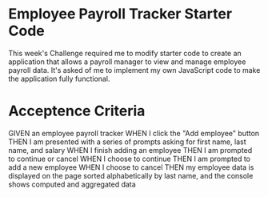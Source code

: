 # Employee Payroll Tracker Starter Code

This week's Challenge required me to modify starter code to create an application that allows a payroll manager to view and manage employee payroll data. It's asked of me to implement my own JavaScript code to make the application fully functional. 

# Acceptence Criteria
GIVEN an employee payroll tracker
WHEN I click the "Add employee" button
THEN I am presented with a series of prompts asking for first name, last name, and salary
WHEN I finish adding an employee
THEN I am prompted to continue or cancel
WHEN I choose to continue
THEN I am prompted to add a new employee
WHEN I choose to cancel
THEN my employee data is displayed on the page sorted alphabetically by last name, and the console shows computed and aggregated data
